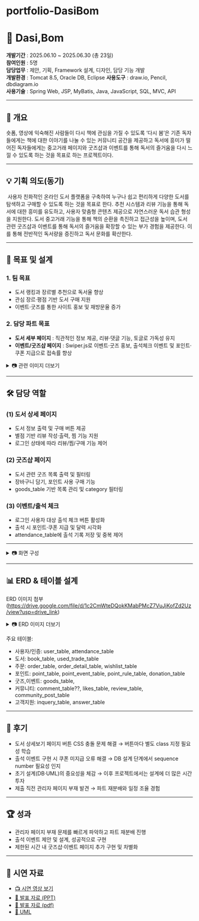 # portfolio-DasiBom

# 🌸 Dasi,Bom

**개발기간** : ﻿2025.06.10 ~ 2025.06.30 (총 23일)  
**참여인원** : 5명  
**담당업무** : ﻿제안, 기획, Framework 설계, 디자인, 담당 기능 개발  
**개발환경** : Tomcat 8.5, Oracle DB, Eclipse 
**사용도구** : ﻿draw.io, Pencil, dbdiagram.io  
**사용기술** : ﻿Spring Web, JSP, MyBatis, Java, JavaScript, SQL, MVC, API  

---

## 📖 개요
 ﻿숏폼, 영상에 익숙해진 사람들이 다시 책에 관심을 가질 수 있도록 ‘다시 봄’은 기존 독자들에게는 책에 대한 이야기를 나눌 수 있는 커뮤니티 공간을 제공하고 독서에 흥미가 떨어진 독자들에게는 중고거래 페이지와 굿즈샵과 이벤트를 통해 독서의 즐거움을 다시 느낄 수 있도록 하는 것을 목표로 하는 프로젝트이다.  

---

## 💡 기획 의도(동기)
﻿ 사용자 친화적인 온라인 도서 플랫폼을 구축하여 누구나 쉽고 편리하게 다양한 도서를 탐색하고 구매할 수 있도록 하는 것을 목표로 한다. 추천 시스템과 리뷰 기능을 통해 독서에 대한 흥미를 유도하고, 사용자 맞춤형 콘텐츠 제공으로 자연스러운 독서 습관 형성을 지원한다. 도서 중고거래 기능을 통해 책의 순환을 촉진하고 접근성을 높이며, 도서 관련 굿즈샵과 이벤트를 통해 독서의 즐거움을 확장할 수 있는 부가 경험을 제공한다. 이를 통해 전반적인 독서량을 증진하고 독서 문화를 확산한다.


---

## 🎯 목표 및 설계
### 1. 팀 목표
- 도서 랭킹과 장르별 추천으로 독서율 향상
- 관심 장르·평점 기반 도서 구매 지원  
- 이벤트·굿즈를 통한 사이트 홍보 및 재방문율 증가 

### 2. 담당 파트 목표
- **도서 세부 페이지** : 직관적인 정보 제공, 리뷰·댓글 기능, 토글로 가독성 유지 
- **이벤트/굿즈샵 페이지** : Swiper.js로 이벤트·굿즈 홍보, 출석체크 이벤트 및 포인트·쿠폰 지급으로 접속률 향상 

<details>
<summary>📷 관련 이미지 더보기</summary>

![지갑 페이지](./images/wallet.png)  
![포인트 관리](./images/point.png)  
![나무 키우기](./images/tree.png)  

</details>

---

## 🛠️ 담당 역할
### (1) 도서 상세 페이지
- 도서 정보 출력 및 구매 버튼 제공
- 별점 기반 리뷰 작성·출력, 찜 기능 지원
- 로그인 상태에 따라 리뷰/찜/구매 기능 제어

### (2) 굿즈샵 페이지
- 도서 관련 굿즈 목록 출력 및 필터링
- 장바구니 담기, 포인트 사용 구매 기능
- goods_table 기반 목록 관리 및 category 필터링 

### (3) 이벤트/출석 체크
- 로그인 사용자 대상 출석 체크 버튼 활성화
- 출석 시 포인트·쿠폰 지급 및 달력 시각화
- attendance_table에 출석 기록 저장 및 중복 제어

---

<details>
<summary>📷 화면 구성</summary>

</details>


---
## 📊 ERD & 테이블 설계
ERD 이미지 첨부 (https://drive.google.com/file/d/1c2CmWteDQokKMabPMcZ7VuJjKofZd2Uz/view?usp=drive_link)

<details>
<summary>📷 ERD 이미지 더보기</summary>
  
<img width="398" height="592" alt="image" src="https://github.com/user-attachments/assets/bcb4685c-67ec-40bf-91e1-251c93e85e41" />
<img width="383" height="620" alt="화면 캡처 2025-09-18 163515" src="https://github.com/user-attachments/assets/7c7d80ee-11b2-4b6e-b78a-2f7b6e5f087a" />

</details>

주요 테이블:
- ﻿사용자/인증: user_table, attendance_table
- 도서: book_table, used_trade_table
- 주문: order_table, order_detail_table, wishlist_table
- 포인트: point_table, point_event_table, point_rule_table, donation_table
- 굿즈,이벤트: goods_table,
- 커뮤니티: comment_table??, likes_table, review_table, community_post_table
- 고객지원: inquery_table, answer_table

---

## 📌 후기
- 도서 상세보기 페이지 버튼 CSS 충돌 문제 해결 → 버튼마다 별도 class 지정 필요성 학습
- 출석 이벤트 구현 시 쿠폰 미지급 오류 해결 → DB 설계 단계에서 sequence number 필요성 인지
- 초기 설계(DB·UML)의 중요성을 체감 → 이후 프로젝트에서는 설계에 더 많은 시간 투자
- 제출 직전 관리자 페이지 부재 발견 → 파트 재분배와 일정 조율 경험

---

## 🏆 성과
- 관리자 페이지 부재 문제를 빠르게 파악하고 파트 재분배 진행
- 출석 이벤트 제안 및 설계, 성공적으로 구현
- 제한된 시간 내 굿즈샵·이벤트 페이지 추가 구현 및 차별화

---

## 🎥 시연 자료
- [📺 시연 영상 보기](https://drive.google.com/file/d/1B79tO0RvvM4-UvIusbN7ap0b9GK5vbZp/view?usp=drive_link)  
- [📑 발표 자료 (PPT)](https://docs.google.com/presentation/d/16lXHTDZbE-LNdOH8F0PCaCt6K38miHoa/edit?usp=drive_link&ouid=115939005204624444347&rtpof=true&sd=true)
- [📑 발표 자료 (pdf)](https://drive.google.com/file/d/1R2O6azIVtrfG5PVHf0HQbu1ax7nbVQV5/view?usp=drive_link)
- [📑 UML](https://drive.google.com/file/d/1nqFyjvWFnB1mlrkAlK9wcyfHImJZQSMl/view?usp=drive_link)
